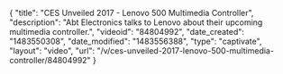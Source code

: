 {
    "title": "CES Unveiled 2017 - Lenovo 500 Multimedia Controller",
    "description": "Abt Electronics talks to Lenovo about their upcoming multimedia controller.",
    "videoid": "84804992",
    "date_created": "1483550308",
    "date_modified": "1483556388",
    "type": "captivate",
    "layout": "video",
    "url": "\/v\/ces-unveiled-2017-lenovo-500-multimedia-controller\/84804992"
}